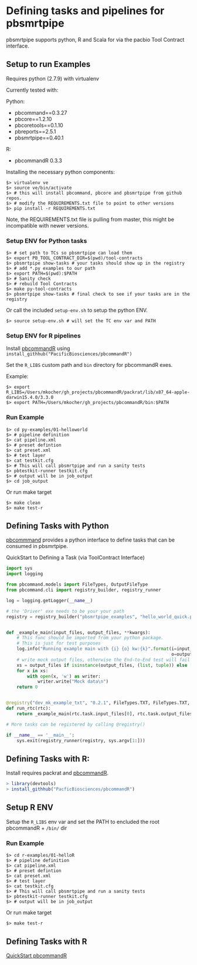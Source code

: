 # Defining tasks and pipelines for pbsmrtpipe

pbsmrtpipe supports python, R and Scala for via the pacbio Tool Contract interface.

## Setup to run Examples

Requires python (2.7.9)  with virtualenv


Currently tested with:

Python:

- pbcommand==0.3.27
- pbcore==1.2.10
- pbcoretools==0.1.10
- pbreports==2.5.1
- pbsmrtpipe==0.40.1


R:

- pbcommandR 0.3.3

Installing the necessary python components:

```
$> virtualenv ve
$> source ve/bin/activate
$> # this will install pbcommand, pbcore and pbsmrtpipe from github repos. 
$> # modify the REQUIREMENTS.txt file to point to other versions
$> pip install -r REQUIREMENTS.txt

```

Note, the REQUIREMENTS.txt file is pulling from master, this might be incompatible with newer versions.

### Setup ENV for Python tasks

```
$> # set path to TCs so pbsmrtpipe can load them
$> export PB_TOOL_CONTRACT_DIR=$(pwd)/tool-contracts
$> pbsmrtpipe show-tasks # your tasks should show up in the registry
$> # add *.py examples to our path
$> export PATH=$(pwd):$PATH
$> # Sanity check
$> # rebuild Tool Contracts
$> make py-tool-contracts
$> pbsmrtpipe show-tasks # final check to see if your tasks are in the registry
```

Or call the included `setup-env.sh` to setup the python ENV.

```
$> source setup-env.sh # will set the TC env var and PATH
```

### Setup ENV for R pipelines

Install [pbcommandR](https://github.com/PacificBiosciences/pbcommandR) using `install_githhub("PacificBiosciences/pbcommandR")`

Set the `R_LIBS` custom path and `bin` directory for pbcommandR exes.

Example:

```
$> export R_LIBS=/Users/mkocher/gh_projects/pbcommandR/packrat/lib/x87_64-apple-darwin15.4.0/3.3.0
$> export PATH=/Users/mkocher/gh_projects/pbcommandR/bin:$PATH
```

### Run Example

```
$> cd py-examples/01-helloworld
$> # pipeline definition
$> cat pipeline.xml
$> # preset defintion 
$> cat preset.xml
$> # test layer
$> cat testkit.cfg
$> # This will call pbsmrtpipe and run a sanity tests
$> pbtestkit-runner testkit.cfg
$> # output will be in job_output
$> cd job_output
```

Or run make target

```
$> make clean
$> make test-r
```

## Defining Tasks with Python

[pbcommmand](https://github.com/PacificBiosciences/pbcommand) provides a python interface to define tasks that can be consumed in pbsmrtpipe.


QuickStart to Defining a Task (via ToolContract Interface)
```python
import sys
import logging

from pbcommand.models import FileTypes, OutputFileType
from pbcommand.cli import registry_builder, registry_runner

log = logging.getLogger(__name__)

# the 'Driver' exe needs to be your your path
registry = registry_builder("pbsmrtpipe_examples", "hello_world_quick.py ")


def _example_main(input_files, output_files, **kwargs):
    # This func should be imported from your python package. 
    # This is just for test purposes
    log.info("Running example main with {i} {o} kw:{k}".format(i=input_files,
                                                               o=output_files, k=kwargs))
    # write mock output files, otherwise the End-to-End test will fail
    xs = output_files if isinstance(output_files, (list, tuple)) else [output_files]
    for x in xs:
        with open(x, 'w') as writer:
            writer.write("Mock data\n")
    return 0


@registry("dev_mk_example_txt", "0.2.1", FileTypes.TXT, FileTypes.TXT, nproc=1, options=dict(alpha=1234))
def run_rtc(rtc):
    return _example_main(rtc.task.input_files[0], rtc.task.output_files[0], nproc=rtc.task.nproc)

# More tasks can be registered by calling @registry()

if __name__ == '__main__':
    sys.exit(registry_runner(registry, sys.argv[1:]))

```


## Defining Tasks with R:

Install requires packrat and [pbcommandR](https://github.com/PacificBiosciences/pbcommandR).

```r
> library(devtools)
> install_githhub("PacficBiosciences/pbcommandR")
```

## Setup R ENV

Setup the `R_LIBS` env var and set the PATH to encluded the root pbcommandR + `/bin/` dir


### Run Example

```
$> cd r-examples/01-helloR
$> # pipeline definition
$> cat pipeline.xml
$> # preset defintion 
$> cat preset.xml
$> # test layer
$> cat testkit.cfg
$> # This will call pbsmrtpipe and run a sanity tests
$> pbtestkit-runner testkit.cfg
$> # output will be in job_output
```

Or run make target

```
$> make test-r
```

## Defining Tasks with R

[QuickStart pbcommandR](https://github.com/PacificBiosciences/pbcommandR#quick-start)



